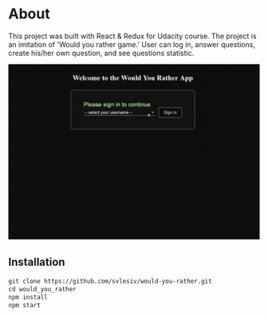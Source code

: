 # About
This project was built with React & Redux for Udacity course. The project is an imitation of 'Would you rather game.'
User can log in, answer questions, create his/her own question, and see questions statistic.

![](./public/would-you-rather.gif)

## Installation
```
git clone https://github.com/svlesiv/would-you-rather.git
cd would_you_rather
npm install                    
npm start                       
```
